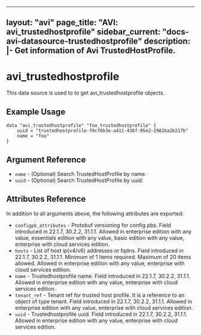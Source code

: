 <!--
    Copyright 2021 VMware, Inc.
    SPDX-License-Identifier: Mozilla Public License 2.0
-->
---
layout: "avi"
page_title: "AVI: avi_trustedhostprofile"
sidebar_current: "docs-avi-datasource-trustedhostprofile"
description: |-
  Get information of Avi TrustedHostProfile.
---

# avi_trustedhostprofile

This data source is used to to get avi_trustedhostprofile objects.

## Example Usage

```hcl
data "avi_trustedhostprofile" "foo_trustedhostprofile" {
    uuid = "trustedhostprofile-f9cf6b3e-a411-436f-95e2-2982ba2b217b"
    name = "foo"
}
```

## Argument Reference

* `name` - (Optional) Search TrustedHostProfile by name.
* `uuid` - (Optional) Search TrustedHostProfile by uuid.

## Attributes Reference

In addition to all arguments above, the following attributes are exported:

* `configpb_attributes` - Protobuf versioning for config pbs. Field introduced in 22.1.7, 30.2.2, 31.1.1. Allowed in enterprise edition with any value, essentials edition with any value, basic edition with any value, enterprise with cloud services edition.
* `hosts` - List of host ip(v4/v6) addresses or fqdns. Field introduced in 22.1.7, 30.2.2, 31.1.1. Minimum of 1 items required. Maximum of 20 items allowed. Allowed in enterprise edition with any value, enterprise with cloud services edition.
* `name` - Trustedhostprofile name. Field introduced in 22.1.7, 30.2.2, 31.1.1. Allowed in enterprise edition with any value, enterprise with cloud services edition.
* `tenant_ref` - Tenant ref for trusted host profile. It is a reference to an object of type tenant. Field introduced in 22.1.7, 30.2.2, 31.1.1. Allowed in enterprise edition with any value, enterprise with cloud services edition.
* `uuid` - Trustedhostprofile uuid. Field introduced in 22.1.7, 30.2.2, 31.1.1. Allowed in enterprise edition with any value, enterprise with cloud services edition.

